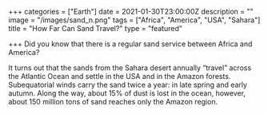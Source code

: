 +++
categories = ["Earth"]
date = 2021-01-30T23:00:00Z
description = ""
image = "/images/sand_n.png"
tags = ["Africa", "America", "USA", "Sahara"]
title = "How Far Can Sand Travel?"
type = "featured"

+++
Did you know that there is a regular sand service between Africa and America?

It turns out that the sands from the Sahara desert annually “travel” across the Atlantic Ocean and settle in the USA and in the Amazon forests. Subequatorial winds carry the sand twice a year: in late spring and early autumn. Along the way, about 15% of dust is lost in the ocean, however, about 150 million tons of sand reaches only the Amazon region.